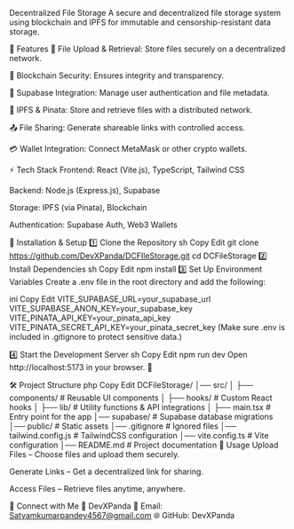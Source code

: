 Decentralized File Storage
A secure and decentralized file storage system using blockchain and IPFS for immutable and censorship-resistant data storage.

🚀 Features
📂 File Upload & Retrieval: Store files securely on a decentralized network.

🔐 Blockchain Security: Ensures integrity and transparency.

🏦 Supabase Integration: Manage user authentication and file metadata.

📡 IPFS & Pinata: Store and retrieve files with a distributed network.

📤 File Sharing: Generate shareable links with controlled access.

💳 Wallet Integration: Connect MetaMask or other crypto wallets.

⚡ Tech Stack
Frontend: React (Vite.js), TypeScript, Tailwind CSS

Backend: Node.js (Express.js), Supabase

Storage: IPFS (via Pinata), Blockchain

Authentication: Supabase Auth, Web3 Wallets

🎯 Installation & Setup
1️⃣ Clone the Repository
sh
Copy
Edit
git clone https://github.com/DevXPanda/DCFIleStorage.git
cd DCFileStorage
2️⃣ Install Dependencies
sh
Copy
Edit
npm install
3️⃣ Set Up Environment Variables
Create a .env file in the root directory and add the following:

ini
Copy
Edit
VITE_SUPABASE_URL=your_supabase_url
VITE_SUPABASE_ANON_KEY=your_supabase_key
VITE_PINATA_API_KEY=your_pinata_api_key
VITE_PINATA_SECRET_API_KEY=your_pinata_secret_key
(Make sure .env is included in .gitignore to protect sensitive data.)

4️⃣ Start the Development Server
sh
Copy
Edit
npm run dev
Open http://localhost:5173 in your browser. 🚀

🛠 Project Structure
php
Copy
Edit
DCFileStorage/
│── src/
│   ├── components/       # Reusable UI components
│   ├── hooks/            # Custom React hooks
│   ├── lib/              # Utility functions & API integrations
│   ├── main.tsx          # Entry point for the app
│── supabase/             # Supabase database migrations
│── public/               # Static assets
│── .gitignore            # Ignored files
│── tailwind.config.js    # TailwindCSS configuration
│── vite.config.ts        # Vite configuration
│── README.md             # Project documentation
📜 Usage
Upload Files – Choose files and upload them securely.

Generate Links – Get a decentralized link for sharing.

Access Files – Retrieve files anytime, anywhere.

🚀 Connect with Me
👤 DevXPanda
📧 Email: Satyamkumarpandey4567@gmail.com
🌐 GitHub: DevXPanda
